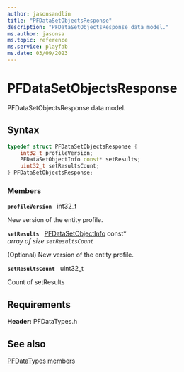```yaml
---
author: jasonsandlin
title: "PFDataSetObjectsResponse"
description: "PFDataSetObjectsResponse data model."
ms.author: jasonsa
ms.topic: reference
ms.service: playfab
ms.date: 03/09/2023
---
```


# PFDataSetObjectsResponse  

PFDataSetObjectsResponse data model.  

## Syntax  
  
```cpp
typedef struct PFDataSetObjectsResponse {  
    int32_t profileVersion;  
    PFDataSetObjectInfo const* setResults;  
    uint32_t setResultsCount;  
} PFDataSetObjectsResponse;  
```
  
### Members  
  
**`profileVersion`** &nbsp; int32_t  
  
New version of the entity profile.
  
**`setResults`** &nbsp; [PFDataSetObjectInfo](pfdatasetobjectinfo.md) const*  
*array of size `setResultsCount`*  
  
(Optional) New version of the entity profile.
  
**`setResultsCount`** &nbsp; uint32_t  
  
Count of setResults
  
  
## Requirements  
  
**Header:** PFDataTypes.h
  
## See also  
[PFDataTypes members](../pfdatatypes_members.md)  

  
  
